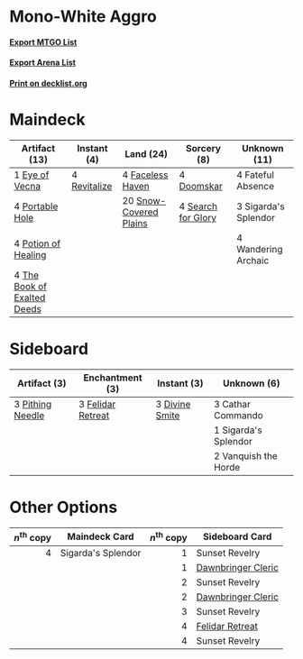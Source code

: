 # Mono-White Aggro ️

#### [Export MTGO List](../collection/Mono-White%20Aggro%20️/Mono-White%20Aggro%20️.txt)
#### [Export Arena List](../collection/Mono-White%20Aggro%20️/Mono-White%20Aggro%20️_arena.txt)
#### [Print on decklist.org](http://decklist.org/?deckmain=4%09Doomskar%0A1%09Eye%20of%20Vecna%0A4%09Faceless%20Haven%0A4%09Fateful%20Absence%0A4%09Portable%20Hole%0A4%09Potion%20of%20Healing%0A4%09Revitalize%0A4%09Search%20for%20Glory%0A3%09Sigarda's%20Splendor%0A20%09Snow-Covered%20Plains%0A4%09The%20Book%20of%20Exalted%20Deeds%0A4%09Wandering%20Archaic&deckside=3%09Cathar%20Commando%0A3%09Divine%20Smite%0A3%09Felidar%20Retreat%0A3%09Pithing%20Needle%0A1%09Sigarda's%20Splendor%0A2%09Vanquish%20the%20Horde)
# Maindeck

|                                            Artifact (13)                                             |                                      Instant (4)                                      |                                            Land (24)                                            |                                         Sorcery (8)                                         |    Unknown (11)    |
|------------------------------------------------------------------------------------------------------|---------------------------------------------------------------------------------------|-------------------------------------------------------------------------------------------------|---------------------------------------------------------------------------------------------|--------------------|
|1 [Eye of Vecna](http://gatherer.wizards.com/Pages/Card/Details.aspx?multiverseid=527530)             |4 [Revitalize](http://gatherer.wizards.com/Pages/Card/Details.aspx?multiverseid=447171)|4 [Faceless Haven](http://gatherer.wizards.com/Pages/Card/Details.aspx?multiverseid=503874)      |4 [Doomskar](http://gatherer.wizards.com/Pages/Card/Details.aspx?multiverseid=503613)        |4 Fateful Absence   |
|4 [Portable Hole](http://gatherer.wizards.com/Pages/Card/Details.aspx?multiverseid=527320)            |                                                                                       |20 [Snow-Covered Plains](http://gatherer.wizards.com/Pages/Card/Details.aspx?multiverseid=121267)|4 [Search for Glory](http://gatherer.wizards.com/Pages/Card/Details.aspx?multiverseid=503633)|3 Sigarda's Splendor|
|4 [Potion of Healing](http://gatherer.wizards.com/Pages/Card/Details.aspx?multiverseid=527321)        |                                                                                       |                                                                                                 |                                                                                             |4 Wandering Archaic |
|4 [The Book of Exalted Deeds](http://gatherer.wizards.com/Pages/Card/Details.aspx?multiverseid=527291)|                                                                                       |                                                                                                 |                                                                                             |                    |


# Sideboard

|                                       Artifact (3)                                        |                                      Enchantment (3)                                       |                                       Instant (3)                                       |    Unknown (6)     |
|-------------------------------------------------------------------------------------------|--------------------------------------------------------------------------------------------|-----------------------------------------------------------------------------------------|--------------------|
|3 [Pithing Needle](http://gatherer.wizards.com/Pages/Card/Details.aspx?multiverseid=129526)|3 [Felidar Retreat](http://gatherer.wizards.com/Pages/Card/Details.aspx?multiverseid=491638)|3 [Divine Smite](http://gatherer.wizards.com/Pages/Card/Details.aspx?multiverseid=527299)|3 Cathar Commando   |
|                                                                                           |                                                                                            |                                                                                         |1 Sigarda's Splendor|
|                                                                                           |                                                                                            |                                                                                         |2 Vanquish the Horde|


# Other Options

|*n*<sup>th</sup> copy|  Maindeck Card   |*n*<sup>th</sup> copy|                                       Sideboard Card                                        |
|--------------------:|------------------|--------------------:|---------------------------------------------------------------------------------------------|
|                    4|Sigarda's Splendor|                    1|Sunset Revelry                                                                               |
|                     |                  |                    1|[Dawnbringer Cleric](http://gatherer.wizards.com/Pages/Card/Details.aspx?multiverseid=527296)|
|                     |                  |                    2|Sunset Revelry                                                                               |
|                     |                  |                    2|[Dawnbringer Cleric](http://gatherer.wizards.com/Pages/Card/Details.aspx?multiverseid=527296)|
|                     |                  |                    3|Sunset Revelry                                                                               |
|                     |                  |                    4|[Felidar Retreat](http://gatherer.wizards.com/Pages/Card/Details.aspx?multiverseid=491638)   |
|                     |                  |                    4|Sunset Revelry                                                                               |

